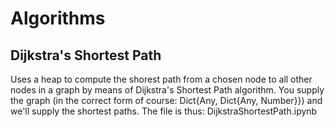 # Algorithms
## Dijkstra's Shortest Path
Uses a heap to compute the shorest path from a chosen node to all other nodes in a graph by means of Dijkstra's Shortest Path algorithm. 
You supply the graph (in the correct form of course: Dict{Any, Dict{Any, Number}}) and we'll supply the shortest paths.
The file is thus: DijkstraShortestPath.ipynb
